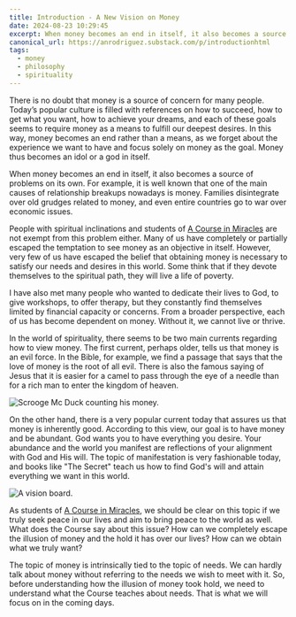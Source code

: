 ```yaml
---
title: Introduction - A New Vision on Money
date: 2024-08-23 10:29:45
excerpt: When money becomes an end in itself, it also becomes a source of problems on its own. For example, it is well known that one of the main causes of relationship breakups nowadays is money.
canonical_url: https://anrodriguez.substack.com/p/introductionhtml
tags:
  - money
  - philosophy
  - spirituality
---
```

There is no doubt that money is a source of concern for many people. Today’s popular culture is filled with references on how to succeed, how to get what you want, how to achieve your dreams, and each of these goals seems to require money as a means to fulfill our deepest desires. In this way, money becomes an end rather than a means, as we forget about the experience we want to have and focus solely on money as the goal. Money thus becomes an idol or a god in itself.

When money becomes an end in itself, it also becomes a source of problems on its own. For example, it is well known that one of the main causes of relationship breakups nowadays is money. Families disintegrate over old grudges related to money, and even entire countries go to war over economic issues.

People with spiritual inclinations and students of [A Course in Miracles](https://acimce.app/book/W-In) are not exempt from this problem either. Many of us have completely or partially escaped the temptation to see money as an objective in itself. However, very few of us have escaped the belief that obtaining money is necessary to satisfy our needs and desires in this world. Some think that if they devote themselves to the spiritual path, they will live a life of poverty.

I have also met many people who wanted to dedicate their lives to God, to give workshops, to offer therapy, but they constantly find themselves limited by financial capacity or concerns. From a broader perspective, each of us has become dependent on money. Without it, we cannot live or thrive.

In the world of spirituality, there seems to be two main currents regarding how to view money. The first current, perhaps older, tells us that money is an evil force. In the Bible, for example, we find a passage that says that the love of money is the root of all evil. There is also the famous saying of Jesus that it is easier for a camel to pass through the eye of a needle than for a rich man to enter the kingdom of heaven.

![Scrooge Mc Duck counting his money.](https://siran.github.io/assets/a_new_vision_on_money/scrooge-mc-duck.png)

On the other hand, there is a very popular current today that assures us that money is inherently good. According to this view, our goal is to have money and be abundant. God wants you to have everything you desire. Your abundance and the world you manifest are reflections of your alignment with God and His will. The topic of manifestation is very fashionable today, and books like "The Secret" teach us how to find God's will and attain everything we want in this world.

![A vision board.](https://siran.github.io/assets/a_new_vision_on_money/vision-board.png)

As students of [A Course in Miracles](https://acimce.app/book/W-In), we should be clear on this topic if we truly seek peace in our lives and aim to bring peace to the world as well. What does the Course say about this issue? How can we completely escape the illusion of money and the hold it has over our lives? How can we obtain what we truly want?

The topic of money is intrinsically tied to the topic of needs. We can hardly talk about money without referring to the needs we wish to meet with it. So, before understanding how the illusion of money took hold, we need to understand what the Course teaches about needs. That is what we will focus on in the coming days.
